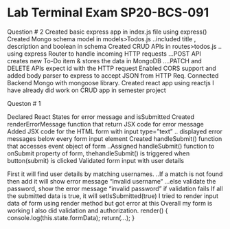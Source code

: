 # Lab Terminal Exam SP20-BCS-091
 
Question # 2 
Created basic express app in index.js file using express()
Created Mongo schema model in models>Todos.js
  ..included title , description and boolean in schema
Created CRUD APIs in routes>todos.js
  .. using express Router to handle incoming HTTP requests
  ...POST API creates new To-Do item & stores the data in MongoDB
  ....PATCH and DELETE APIs expect id with the HTTP request
Enabled CORS support and added body parser to express to accept JSON from HTTP Req.
Connected Backend Mongo with mongoose library.
Created react app using reactjs
I have already did work on CRUD app in semester project


Queston # 1

Declared React States for error message and isSubmitted
Created renderErrorMessage function that return JSX code for error message
Added JSX code for the HTML form with input type=”text”
    .. displayed error messages below every form input element
Created handleSubmit() function that accesses event object of form
    ..Assigned handleSubmit() function to onSubmit property of form, thehandleSubmit() is triggered when button(submit) is clicked
Validated form input with user details

First it will find user details by matching usernames.
     ..If a match is not found then add it will show error message “invalid username“
     ...else validate the password, show the error message “invalid password” if validation fails
If all the submitted data is true, it will setIsSubmitted(true)
I tried to render input data of form using render method
but got error at this
Overall my form is working I also did validation and authorization.
render() { console.log(this.state.formData); return(...); }



  

